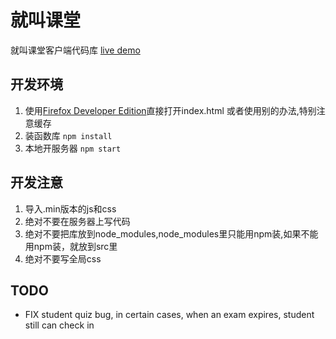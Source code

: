 # 就叫课堂
就叫课堂客户端代码库
[live demo](http://ok.6ccloud.com/)
## 开发环境
1. 使用[Firefox Developer Edition](https://www.mozilla.org/en-US/firefox/developer/)直接打开index.html
或者使用别的办法,特别注意缓存
2. 装函数库
`npm install`
3. 本地开服务器
`npm start`
## 开发注意
1. 导入.min版本的js和css
2. 绝对不要在服务器上写代码
3. 绝对不要把库放到node_modules,node_modules里只能用npm装,如果不能用npm装，就放到src里
4. 绝对不要写全局css
## TODO
- FIX student quiz bug, in certain cases, when an exam expires, student still can check in 
